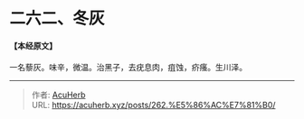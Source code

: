 # 二六二、冬灰


#### 【本经原文】
一名藜灰。味辛，微温。治黑子，去疣息肉，疽蚀，疥瘙。生川泽。

---

> 作者: [AcuHerb](https://acuherb.xyz)  
> URL: https://acuherb.xyz/posts/262.%E5%86%AC%E7%81%B0/  

